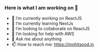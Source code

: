 ### Here is what I am working on 👋


- 🔭 I’m currently working on ReactJS
- 🌱 I’m currently learning NextJs
- 👯 I’m looking to collaborate on ReactJS
- 🤔 I’m looking for help with AWS
- 💬 Ask me about anything
- 📫 How to reach me: https://mohitsood.in


